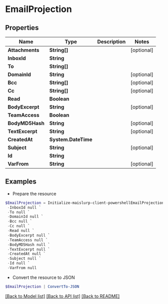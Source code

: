 # EmailProjection
## Properties

Name | Type | Description | Notes
------------ | ------------- | ------------- | -------------
**Attachments** | **String[]** |  | [optional] 
**InboxId** | **String** |  | 
**To** | **String[]** |  | 
**DomainId** | **String** |  | [optional] 
**Bcc** | **String[]** |  | [optional] 
**Cc** | **String[]** |  | [optional] 
**Read** | **Boolean** |  | 
**BodyExcerpt** | **String** |  | [optional] 
**TeamAccess** | **Boolean** |  | 
**BodyMD5Hash** | **String** |  | [optional] 
**TextExcerpt** | **String** |  | [optional] 
**CreatedAt** | **System.DateTime** |  | 
**Subject** | **String** |  | [optional] 
**Id** | **String** |  | 
**VarFrom** | **String** |  | [optional] 

## Examples

- Prepare the resource
```powershell
$EmailProjection = Initialize-maislurp-client-powershellEmailProjection  -Attachments null `
 -InboxId null `
 -To null `
 -DomainId null `
 -Bcc null `
 -Cc null `
 -Read null `
 -BodyExcerpt null `
 -TeamAccess null `
 -BodyMD5Hash null `
 -TextExcerpt null `
 -CreatedAt null `
 -Subject null `
 -Id null `
 -VarFrom null
```

- Convert the resource to JSON
```powershell
$EmailProjection | ConvertTo-JSON
```

[[Back to Model list]](../README#documentation-for-models) [[Back to API list]](../README#documentation-for-api-endpoints) [[Back to README]](../README)

